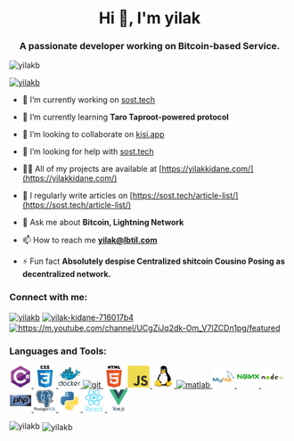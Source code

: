 <h1 align="center">Hi 👋, I'm yilak</h1>
<h3 align="center">A passionate developer working on Bitcoin-based Service.</h3>

<p align="left"> <img src="https://komarev.com/ghpvc/?username=yilakb&label=Profile%20views&color=0e75b6&style=flat" alt="yilakb" /> </p>

<p align="left"> <a href="https://twitter.com/yilakb" target="blank"><img src="https://img.shields.io/twitter/follow/yilakb?logo=twitter&style=for-the-badge" alt="yilakb" /></a> </p>

- 🔭 I’m currently working on [sost.tech](https://sost.tech/)

- 🌱 I’m currently learning **Taro Taproot-powered protocol**

- 👯 I’m looking to collaborate on [kisi.app](https://ln.mykisi.com/)

- 🤝 I’m looking for help with [sost.tech](https://sost.tech/)

- 👨‍💻 All of my projects are available at [https://yilakkidane.com/](https://yilakkidane.com/)

- 📝 I regularly write articles on [https://sost.tech/article-list/](https://sost.tech/article-list/)

- 💬 Ask me about **Bitcoin, Lightning Network**

- 📫 How to reach me **yilak@lbtil.com**

- ⚡ Fun fact **Absolutely despise Centralized shitcoin Cousino Posing as decentralized network.**

<h3 align="left">Connect with me:</h3>
<p align="left">
<a href="https://twitter.com/yilakb" target="blank"><img align="center" src="https://raw.githubusercontent.com/rahuldkjain/github-profile-readme-generator/master/src/images/icons/Social/twitter.svg" alt="yilakb" height="30" width="40" /></a>
<a href="https://linkedin.com/in/yilak-kidane-716017b4" target="blank"><img align="center" src="https://raw.githubusercontent.com/rahuldkjain/github-profile-readme-generator/master/src/images/icons/Social/linked-in-alt.svg" alt="yilak-kidane-716017b4" height="30" width="40" /></a>
<a href="https://www.youtube.com/c/https://www.youtube.com/channel/ucgzijq2dk-om_v7lzcdn1pg" target="blank"><img align="center" src="https://raw.githubusercontent.com/rahuldkjain/github-profile-readme-generator/master/src/images/icons/Social/youtube.svg" alt="https://m.youtube.com/channel/UCgZiJq2dk-Om_V7lZCDn1pg/featured" height="30" width="40" /></a>
</p>

<h3 align="left">Languages and Tools:</h3>
<p align="left"> <a href="https://www.w3schools.com/cs/" target="_blank" rel="noreferrer"> <img src="https://raw.githubusercontent.com/devicons/devicon/master/icons/csharp/csharp-original.svg" alt="csharp" width="40" height="40"/> </a> <a href="https://www.w3schools.com/css/" target="_blank" rel="noreferrer"> <img src="https://raw.githubusercontent.com/devicons/devicon/master/icons/css3/css3-original-wordmark.svg" alt="css3" width="40" height="40"/> </a> <a href="https://www.docker.com/" target="_blank" rel="noreferrer"> <img src="https://raw.githubusercontent.com/devicons/devicon/master/icons/docker/docker-original-wordmark.svg" alt="docker" width="40" height="40"/> </a> <a href="https://git-scm.com/" target="_blank" rel="noreferrer"> <img src="https://www.vectorlogo.zone/logos/git-scm/git-scm-icon.svg" alt="git" width="40" height="40"/> </a> <a href="https://www.w3.org/html/" target="_blank" rel="noreferrer"> <img src="https://raw.githubusercontent.com/devicons/devicon/master/icons/html5/html5-original-wordmark.svg" alt="html5" width="40" height="40"/> </a> <a href="https://developer.mozilla.org/en-US/docs/Web/JavaScript" target="_blank" rel="noreferrer"> <img src="https://raw.githubusercontent.com/devicons/devicon/master/icons/javascript/javascript-original.svg" alt="javascript" width="40" height="40"/> </a> <a href="https://www.linux.org/" target="_blank" rel="noreferrer"> <img src="https://raw.githubusercontent.com/devicons/devicon/master/icons/linux/linux-original.svg" alt="linux" width="40" height="40"/> </a> <a href="https://www.mathworks.com/" target="_blank" rel="noreferrer"> <img src="https://upload.wikimedia.org/wikipedia/commons/2/21/Matlab_Logo.png" alt="matlab" width="40" height="40"/> </a> <a href="https://www.mysql.com/" target="_blank" rel="noreferrer"> <img src="https://raw.githubusercontent.com/devicons/devicon/master/icons/mysql/mysql-original-wordmark.svg" alt="mysql" width="40" height="40"/> </a> <a href="https://www.nginx.com" target="_blank" rel="noreferrer"> <img src="https://raw.githubusercontent.com/devicons/devicon/master/icons/nginx/nginx-original.svg" alt="nginx" width="40" height="40"/> </a> <a href="https://nodejs.org" target="_blank" rel="noreferrer"> <img src="https://raw.githubusercontent.com/devicons/devicon/master/icons/nodejs/nodejs-original-wordmark.svg" alt="nodejs" width="40" height="40"/> </a> <a href="https://www.php.net" target="_blank" rel="noreferrer"> <img src="https://raw.githubusercontent.com/devicons/devicon/master/icons/php/php-original.svg" alt="php" width="40" height="40"/> </a> <a href="https://www.postgresql.org" target="_blank" rel="noreferrer"> <img src="https://raw.githubusercontent.com/devicons/devicon/master/icons/postgresql/postgresql-original-wordmark.svg" alt="postgresql" width="40" height="40"/> </a> <a href="https://www.python.org" target="_blank" rel="noreferrer"> <img src="https://raw.githubusercontent.com/devicons/devicon/master/icons/python/python-original.svg" alt="python" width="40" height="40"/> </a> <a href="https://reactjs.org/" target="_blank" rel="noreferrer"> <img src="https://raw.githubusercontent.com/devicons/devicon/master/icons/react/react-original-wordmark.svg" alt="react" width="40" height="40"/> </a> <a href="https://vuejs.org/" target="_blank" rel="noreferrer"> <img src="https://raw.githubusercontent.com/devicons/devicon/master/icons/vuejs/vuejs-original-wordmark.svg" alt="vuejs" width="40" height="40"/> </a> </p>

<p><img align="left" src="https://github-readme-stats.vercel.app/api/top-langs?username=yilakb&show_icons=true&locale=en&layout=compact" alt="yilakb" /></p>

<p>&nbsp;<img align="center" src="https://github-readme-stats.vercel.app/api?username=yilakb&show_icons=true&locale=en" alt="yilakb" /></p>
